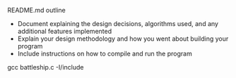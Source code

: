 README.md outline
- Document explaining the design decisions, algorithms used, and any additional features implemented
- Explain your design methodology and how you went about building your program
- Include instructions on how to compile and run the program

gcc battleship.c -I/include
